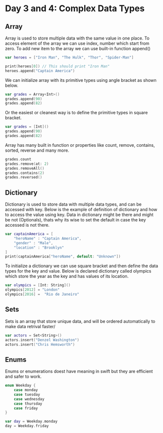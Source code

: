# Day 3 and 4: Complex Data Types

## Array
Array is used to store multiple data with the same value in one place. To access element of the array we can use index, number which start from zero. To add new item to the array we can use built-in function append()

```swift
var heroes = ["Iron Man", "The Hulk", "Thor", "Spider-Man"]

print(heroes[0]) // This should print "Iron Man"
heroes.append("Captain America")
```

We can initialize array with its primitive types using angle bracket as shown below. 

```swift
var grades = Array<Int>()
grades.append(90)
grades.append(82)
```

Or the easiest or cleanest way is to define the primitive types in square bracket.

```swift
var grades = [Int]()
grades.append(90)
grades.append(82)
```

Array has many built in function or properties like count, remove, contains, sorted, reverse and many more.

```swift
grades.count
grades.remove(at: 2)
grades.removeAll()
grades.contains(2)
grades.reversed()
```

## Dictionary
Dictionary is used to store data with multiple data types, and can be accessed with key. Below is the example of definition of dictionary and how to access the value using key. Data in dictionary might be there and might be not (Optionals), thats why its wise to set the default in case the key accessed is not there.
```swift
var captainAmerica = [
    "heroName" : "Captain America",
    "gender" : "Male",
    "location" : "Brooklyn"
]
print(captainAmerica["heroName", default: "Unknown"])
```
To initialize a dictionary we can use square bracket and then define the data types for the key and value. Below is declared dictionary called olympics which store the year as the key and has values of its location.
```swift
var olympics = [Int: String]()
olympics[2012] = "London"
olympics[2016] =  "Rio de Janeiro"
```

## Sets
Sets is an array that store unique data, and will be ordered automatically to make data retrival faster/
```swift
var actors = Set<String>()
actors.insert("Denzel Washington")
actors.insert("Chris Hemsworth")
```

## Enums
Enums or enumerations doest have meaning in swift but they are efficient and safer to work. 
```swift
enum Weekday {
    case monday
    case tuesday
    case wednesday
    case thursday
    case friday
}

var day = Weekday.monday
day = Weekday.friday
```